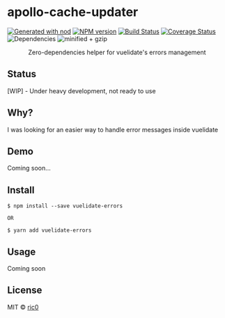 # apollo-cache-updater

[![Generated with nod](https://img.shields.io/badge/generator-nod-2196F3.svg?style=flat-square)](https://github.com/diegohaz/nod)
[![NPM version](https://img.shields.io/npm/v/vuelidate-errors.svg?style=flat-square)](https://npmjs.org/package/vuelidate-errors)
[![Build Status](https://img.shields.io/travis/ecerroni/vuelidate-errors/master.svg?style=flat-square)](https://travis-ci.org/ecerroni/vuelidate-errors) [![Coverage Status](https://img.shields.io/codecov/c/github/ecerroni/vuelidate-errors/master.svg?style=flat-square)](https://codecov.io/gh/ecerroni/vuelidate-errors/branch/master)
![Dependencies](https://img.shields.io/librariesio/dependents/npm/vuelidate-errors.svg)
![minified + gzip](https://img.shields.io/bundlephobia/minzip/vuelidate-errors.svg)


<center>
Zero-dependencies helper for vuelidate's errors management
</center>

## Status
[WIP] - Under heavy development, not ready to use

## Why?
I was looking for an easier way to handle error messages inside vuelidate

## Demo

Coming soon...


## Install

    $ npm install --save vuelidate-errors

    OR 

    $ yarn add vuelidate-errors

## Usage

Coming soon


## License

MIT © [ric0](https://github.com/ecerroni)
